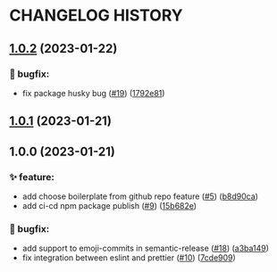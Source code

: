 # CHANGELOG HISTORY

## [1.0.2](https://github.com/ts-boilerplate-land/boilermanager/compare/v1.0.1...v1.0.2) (2023-01-22)

### 🐛 bugfix:

- fix package husky bug ([#19](https://github.com/ts-boilerplate-land/boilermanager/issues/19)) ([1792e81](https://github.com/ts-boilerplate-land/boilermanager/commit/1792e815dfc8304416c936bf920fe2588e86d640))

## [1.0.1](https://github.com/ts-boilerplate-land/boilermanager/compare/v1.0.0...v1.0.1) (2023-01-21)

## 1.0.0 (2023-01-21)

### ✨ feature:

- add choose boilerplate from github repo feature ([#5](https://github.com/ts-boilerplate-land/boilermanager/issues/5)) ([b8d90ca](https://github.com/ts-boilerplate-land/boilermanager/commit/b8d90cab5b727e35d35beb30e9dee023696bd5f0))
- add ci-cd npm package publish ([#9](https://github.com/ts-boilerplate-land/boilermanager/issues/9)) ([15b682e](https://github.com/ts-boilerplate-land/boilermanager/commit/15b682ed3a9c14829db23604d2fd5e8d88ed976f))

### 🐛 bugfix:

- add support to emoji-commits in semantic-release ([#18](https://github.com/ts-boilerplate-land/boilermanager/issues/18)) ([a3ba149](https://github.com/ts-boilerplate-land/boilermanager/commit/a3ba1499a652ebad0f0b3552865cc17899312396))
- fix integration between eslint and prettier ([#10](https://github.com/ts-boilerplate-land/boilermanager/issues/10)) ([7cde909](https://github.com/ts-boilerplate-land/boilermanager/commit/7cde909590749eef4fb03364440e0dcff3eaf440))
